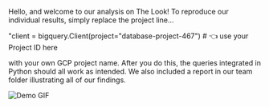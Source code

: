 Hello, and welcome to our analysis on The Look!  To reproduce our individual results, simply replace the project line...

"client = bigquery.Client(project="database-project-467")   # 👈 use your Project ID here

with your own GCP project name.  After you do this, the queries integrated in Python should all work as intended.  We also included a report in our team folder illustrating all of our findings.

![Demo GIF](https://media0.giphy.com/media/v1.Y2lkPTc5MGI3NjExM2l6OHZwNzV4ZHBuc2YzcXd1bTYyZGNyZHdxZTl5cjMyc2E3Y3pudCZlcD12MV9pbnRlcm5hbF9naWZfYnlfaWQmY3Q9Zw/JxDoDrJ5wQsvfKvBaH/giphy.gif)
